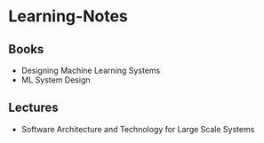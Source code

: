 # Learning-Notes
## Books
- Designing Machine Learning Systems
- ML System Design

## Lectures
- Software Architecture and Technology for Large Scale Systems

